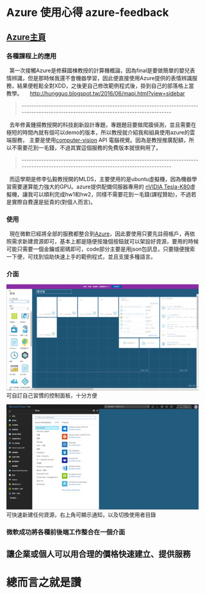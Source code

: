 # Azure 使用心得 azure-feedback    
[Azure]: https://portal.azure.com/
## [Azure主頁][Azure]     

### 各種課程上的應用 ###
    第一次接觸Azure是修蘇國棟教授的計算機概論，因為final是要做簡單的嬰兒表情辨識，但是那時候我還不會機器學習，因此便直接使用Azure提供的表情辨識服務，結果便輕鬆全對XDD，之後更自己修改範例程式後，掛到自己的部落格上當教學。    
http://hungguo.blogspot.tw/2016/06/mapi.html?view=sidebar     
> -------------------------------------------------------------------------------------------------------------------------------------     

    去年修黃鍾揚教授開的科技創新設計專題，專題題目要做爬牆偵測，並且需要在極短的時間內就有個可以demo的版本，所以教授就介紹我和組員使用azure的雲端服務，
主要是使用[computer-vision](https://azure.microsoft.com/zh-tw/services/cognitive-services/computer-vision/ "computer-vision") API 電腦視覺。因為是教授推廣配額，所以不需要花到一毛錢，不過其實這個服務的免費版本就很夠用了。     
> -------------------------------------------------------------------------------------------------------------------------------------      

    而這學期是修李弘毅教授開的MLDS，主要使用的是ubuntu虛擬機，因為機器學習需要運算能力強大的GPU。azure提供配備伺服器專用的 [nVIDIA Tesla-K80](http://www.nvidia.com.tw/object/tesla-servers-tw.html)虛擬機，讓我可以順利完成hw1和hw2，同樣不需要花到一毛錢(課程贊助)，不過若是實際自費還是挺貴的(對個人而言)。    

### 使用 ###
    現在微軟已經將全部的服務都整合到[Azure][]，因此要使用只要先註冊帳戶，再依照需求新建資源即可，基本上都是隨便按幾個按鈕就可以架設好資源，要用的時候可能只需要一個金鑰或密碼即可，code部分主要是用json包訊息，只要隨便搜索一下便，可找到協助快速上手的範例程式，並且支援多種語言。       

### 介面 ###
![Azure儀錶板](https://github.com/b04901066/azure-feedback/blob/master/儀錶板.png)
可自訂自己習慣的控制面板，十分方便

![Azure主頁](https://github.com/b04901066/azure-feedback/blob/master/主頁面.png)
可快速新建任何資源，右上角可顯示通知，以及切換使用者目錄

### 微軟成功將各種前後端工作整合在一個介面
## 讓企業或個人可以用合理的價格快速建立、提供服務
# 總而言之就是讚

